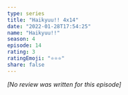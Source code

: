 ```yaml
---
type: series
title: "Haikyuu!! 4x14"
date: "2022-01-28T17:54:25"
name: "Haikyuu!!"
season: 4
episode: 14
rating: 3
ratingEmoji: "⭐️⭐️⭐️"
share: false
---
```


*[No review was written for this episode]*
